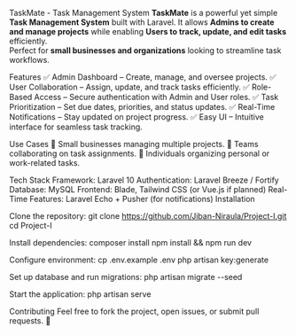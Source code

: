 TaskMate - Task Management System
**TaskMate** is a powerful yet simple **Task Management System** built with Laravel. It allows **Admins to create and manage projects** while enabling **Users to track, update, and edit tasks** efficiently.  
Perfect for **small businesses and organizations** looking to streamline task workflows.


Features
✅ Admin Dashboard – Create, manage, and oversee projects.
✅ User Collaboration – Assign, update, and track tasks efficiently.
✅ Role-Based Access – Secure authentication with Admin and User roles.
✅ Task Prioritization – Set due dates, priorities, and status updates.
✅ Real-Time Notifications – Stay updated on project progress.
✅ Easy UI – Intuitive interface for seamless task tracking.

Use Cases
🔹 Small businesses managing multiple projects.
🔹 Teams collaborating on task assignments.
🔹 Individuals organizing personal or work-related tasks.

Tech Stack
Framework: Laravel 10
Authentication: Laravel Breeze / Fortify
Database: MySQL
Frontend: Blade, Tailwind CSS (or Vue.js if planned)
Real-Time Features: Laravel Echo + Pusher (for notifications)
Installation

Clone the repository:
git clone https://github.com/Jiban-Niraula/Project-I.git
cd Project-I

Install dependencies:
composer install
npm install && npm run dev

Configure environment:
cp .env.example .env
php artisan key:generate

Set up database and run migrations:
php artisan migrate --seed

Start the application:
php artisan serve

Contributing
Feel free to fork the project, open issues, or submit pull requests. 🚀

